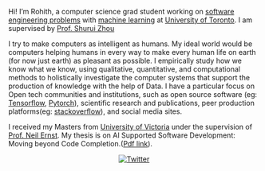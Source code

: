 <!--
**Rohith-hacker/Rohith-hacker** is a ✨ _special_ ✨ repository because its `README.md` (this file) appears on your GitHub profile.-->

Hi! I’m Rohith, a computer science grad student working on [software engineering problems](https://en.wikipedia.org/wiki/Software_engineering) with [machine learning](https://en.wikipedia.org/wiki/Machine_learning) at [University of Toronto](https://utoronto.ca). I am supervised by [Prof. Shurui Zhou](https://www.eecg.utoronto.ca/~shuruiz/)

I try to make computers as intelligent as humans. My ideal world would be computers helping humans in every way to make every human life on earth (for now just earth) as pleasant as possible. I empirically study how we know what we know, using qualitative, quantitative, and computational methods to holistically investigate the computer systems that support the production of knowledge with the help of Data. I have a particular focus on Open tech communities and institutions, such as open source software (eg: [Tensorflow](http://tensorflow.org), [Pytorch](http://pytorch.org)), scientific research and publications, peer production platforms(eg: [stackoverflow](https://stackoverflow.com)), and social media sites.

<!-- Most of my previous work has focused on machine learning systems, where I’ve spent time researching the people and algorithms that produce and maintain a software which can predict the future data as accurately as possible. I’ve also worked on [recommendation systems](https://en.wikipedia.org/wiki/Recommender_system), [summary generations](https://en.wikipedia.org/wiki/Automatic_summarization) and [face recognition](https://en.wikipedia.org/wiki/Facial_recognition_system). I study topics including [data mining](https://en.wikipedia.org/wiki/Data_mining), [Governance, risk and compliance](https://en.wikipedia.org/wiki/Governance,_risk_management,_and_compliance) of software systems. As today's world is increasingly made possible through software systems, my work also is deeply concerned with how the design of software tools and automated systems intersect with all of these issues. -->

I received my Masters from [University of Victoria](https://uvic.ca) under the supervision of [Prof. Neil Ernst](https://neilernst.net). 
My thesis is on AI Supported Software Development: Moving beyond Code Completion.([Pdf link](https://dspace.library.uvic.ca/bitstream/handle/1828/14155/Pudari_Rohith_MSc_2022.pdf?sequence=3&isAllowed=y)).

<p align="center">
  <a href="https://twitter.com/rohithpudari"><img src="https://img.shields.io/badge/Twitter--_.svg?style=social&logo=twitter" alt="Twitter"></a>
</p>
